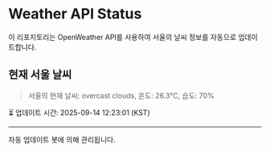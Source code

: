 
# Weather API Status

이 리포지토리는 OpenWeather API를 사용하여 서울의 날씨 정보를 자동으로 업데이트합니다.

## 현재 서울 날씨
> 서울의 현재 날씨: overcast clouds, 온도: 26.3°C, 습도: 70%

⏳ 업데이트 시간: 2025-09-14 12:23:01 (KST)

---
자동 업데이트 봇에 의해 관리됩니다.
